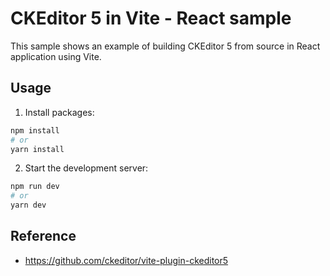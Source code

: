 # CKEditor 5 in Vite - React sample

This sample shows an example of building CKEditor 5 from source in React application using Vite.

## Usage

1. Install packages:
```bash
npm install
# or 
yarn install
```

2. Start the development server:
```bash
npm run dev
# or
yarn dev
```

## Reference
- https://github.com/ckeditor/vite-plugin-ckeditor5